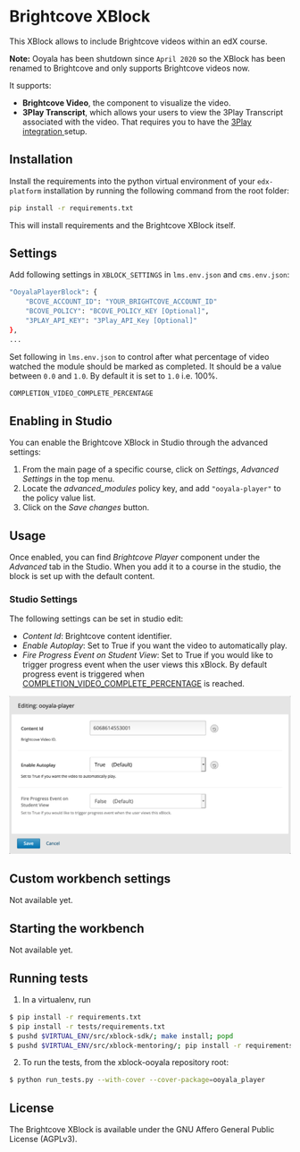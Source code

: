 Brightcove XBlock
========================

This XBlock allows to include Brightcove videos within an edX course.

**Note:** Ooyala has been shutdown since `April 2020` so the XBlock 
has been renamed to Brightcove and only supports Brightcove videos now.

It supports:

* **Brightcove Video**, the component to visualize the video.
* **3Play Transcript**, which allows your users to view the 3Play Transcript 
associated with the video. That requires you to have the 
[3Play integration ](https://www.brightcove.com/en/partners/3play-media) 
setup.

Installation
------------

Install the requirements into the python virtual environment of your
`edx-platform` installation by running the following command from the
root folder:

```bash
pip install -r requirements.txt
```

This will install requirements and the Brightcove XBlock itself.

Settings
--------

Add following settings in `XBLOCK_SETTINGS` in `lms.env.json` and `cms.env.json`:

```bash
"OoyalaPlayerBlock": {
    "BCOVE_ACCOUNT_ID": "YOUR_BRIGHTCOVE_ACCOUNT_ID"
    "BCOVE_POLICY": "BCOVE_POLICY_KEY [Optional]",
    "3PLAY_API_KEY": "3Play_API_Key [Optional]"
},
...
```

Set following in `lms.env.json` to control after what percentage of 
video watched the module should be marked as completed. 
It should be a value between `0.0` and `1.0`. By default it is set to `1.0` i.e. 100%.

```bash
COMPLETION_VIDEO_COMPLETE_PERCENTAGE
```

Enabling in Studio
------------------

You can enable the Brightcove XBlock in Studio through the advanced
settings:

1. From the main page of a specific course, click on *Settings*,
   *Advanced Settings* in the top menu.
2. Locate the *advanced_modules* policy key, and add
   `"ooyala-player"` to the policy value list.
3. Click on the *Save changes* button.

Usage
-----

Once enabled, you can find _Brightcove Player_ component under the _Advanced_
tab in the Studio. When you add it to a course in the studio, the
block is set up with the default content.

### Studio Settings

The following settings can be set in studio edit:

* _Content Id_: Brightcove content identifier.
* _Enable Autoplay_: Set to True if you want the video to automatically play.
* _Fire Progress Event on Student View_: Set to True if you would like to trigger progress event when the user views this xBlock. 
By default progress event is triggered when [COMPLETION_VIDEO_COMPLETE_PERCENTAGE](#Settings) is reached.

![Studio Edit](/doc/img/studio-edit.png?raw=true "Studio View")

Custom workbench settings
-------------------------

Not available yet.

Starting the workbench
----------------------

Not available yet.

Running tests
-------------

1. In a virtualenv, run

```bash
$ pip install -r requirements.txt
$ pip install -r tests/requirements.txt
$ pushd $VIRTUAL_ENV/src/xblock-sdk/; make install; popd
$ pushd $VIRTUAL_ENV/src/xblock-mentoring/; pip install -r requirements.txt; popd
```

2. To run the tests, from the xblock-ooyala repository root:

```bash
$ python run_tests.py --with-cover --cover-package=ooyala_player
```

License
-------

The Brightcove XBlock is available under the GNU Affero General
Public License (AGPLv3).
